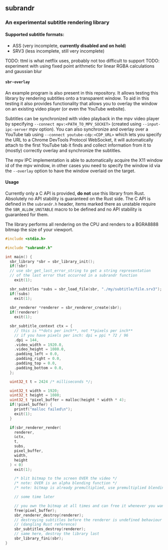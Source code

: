 ## subrandr

### An experimental subtitle rendering library

#### Supported subtitle formats:
- ASS (very incomplete, **currently disabled and on hold**)
- SRV3 (less incomplete, still very incomplete)

TODO: ttml is what netflix uses, probably not too difficult to support
TODO: experiment with using fixed point arithmetic for linear RGBA calculations
      and gaussian blur

#### `sbr-overlay`

An example program is also present in this repository. It allows testing this library by rendering subtitles onto a transparent window. To aid in this testing it also provides functionality that allows you to overlay the window on an existing video player (or even the YouTube website).

Subtitles can be synchronized with video playback in the mpv video player by specifying `--connect mpv:<PATH_TO_MPV_SOCKET>` (created using `--input-ipc-server` mpv option). You can also synchronize and overlay over a YouTube tab using `--connect youtube-cdp:<CDP_URL>` which lets you specify the URL to a Chrome DevTools Protocol WebSocket, it will automatically attach to the first YouTube tab it finds and collect information from it to (mostly) correctly overlay and synchronize the subtitles.

The mpv IPC implementation is able to automatically acquire the X11 window id of the mpv window, in other cases you need to specify the window id via the `--overlay` option to have the window overlaid on the target.

#### Usage

Currently only a C API is provided, **do not** use this library from Rust. Absolutely no API stability is guaranteed on the Rust side.
The C API is defined in the `subrandr.h` header, items marked there as unstable require the `SBR_ALLOW_UNSTABLE` macro to be defined and no API stability is guaranteed for them.

The library performs all rendering on the CPU and renders to a BGRA8888 bitmap the size of your viewport.

```c
#include <stdio.h>

#include "subrandr.h"

int main() {
  sbr_library *sbr = sbr_library_init();
  if(!sbr)
  // use sbr_get_last_error_string to get a string representation
  // of the last error that occurred in a subrandr function
    exit(1);

  sbr_subtitles *subs = sbr_load_file(sbr, "./my/subtitle/file.srv3");
  if(!subs)
    exit(1);
  
  sbr_renderer *renderer = sbr_renderer_create(sbr);
  if(!renderer)
    exit(1);

  sbr_subtitle_context ctx = {
    // this is **dots per inch**, not **pixels per inch**
    // if you have pixels per inch: dpi = ppi * 72 / 96
    .dpi = 144,
    .video_width = 1920.0,
    .video_height = 1080.0,
    .padding_left = 0.0,
    .padding_right = 0.0,
    .padding_top = 0.0,
    .padding_bottom = 0.0,
  };

  uint32_t t = 2424 /* milliseconds */;

  uint32_t width = 1920;
  uint32_t height = 1080;
  uint32_t *pixel_buffer = malloc(height * width * 4);
  if(!pixel_buffer) {
    printf("malloc failed\n");
    exit(1);
  }

  if(sbr_renderer_render(
    renderer,
    &ctx,
    t,
    subs,
    pixel_buffer,
    width,
    height
  ) < 0)
    exit(1);

    /* blit bitmap to the screen OVER the video */
    /* note: OVER is an alpha blending function */
    /* note: bitmap is already premultiplied, use premultiplied blending function */

    // some time later

    // you own the bitmap at all times and can free it whenever you want
    free(pixel_buffer);
    sbr_renderer_destroy(renderer);
    // destroying subtitles before the renderer is undefined behaviour
    // (dangling Rust reference)
    sbr_subtitles_destroy(renderer);
    // same here, destroy the library last
    sbr_library_fini(sbr);
}
```

